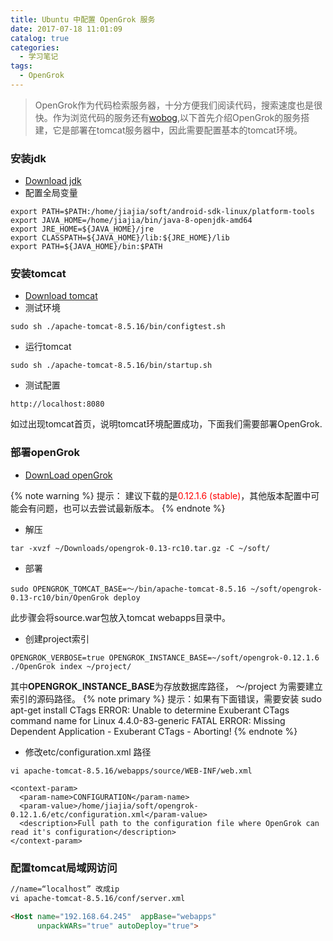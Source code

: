 ```yaml
---
title: Ubuntu 中配置 OpenGrok 服务
date: 2017-07-18 11:01:09
catalog: true
categories:
  - 学习笔记
tags:
  - OpenGrok
---
```


> OpenGrok作为代码检索服务器，十分方便我们阅读代码，搜索速度也是很快。作为浏览代码的服务还有[wobog](https://woboq.com/codebrowser.html),以下首先介绍OpenGrok的服务搭建，它是部署在tomcat服务器中，因此需要配置基本的tomcat环境。

<!-- more -->

### 安装jdk
* [Download jdk](http://www.oracle.com/technetwork/java/javase/downloads/jdk8-downloads-2133151.html)
* 配置全局变量

```
export PATH=$PATH:/home/jiajia/soft/android-sdk-linux/platform-tools
export JAVA_HOME=/home/jiajia/bin/java-8-openjdk-amd64
export JRE_HOME=${JAVA_HOME}/jre
export CLASSPATH=${JAVA_HOME}/lib:${JRE_HOME}/lib
export PATH=${JAVA_HOME}/bin:$PATH
```

### 安装tomcat

* [Download tomcat](http://tomcat.apache.org/download-80.cgi)
* 测试环境

```
sudo sh ./apache-tomcat-8.5.16/bin/configtest.sh
```
* 运行tomcat

```
sudo sh ./apache-tomcat-8.5.16/bin/startup.sh
```
* 测试配置

```
http://localhost:8080
```
如过出现tomcat首页，说明tomcat环境配置成功，下面我们需要部署OpenGrok.

### 部署openGrok
* [DownLoad openGrok](https://github.com/OpenGrok/OpenGrok/releases)

{% note warning %} 提示：
建议下载的是<font color=red bgcolor=orange>0.12.1.6 (stable)</font>，其他版本配置中可能会有问题，也可以去尝试最新版本。
{% endnote %}
* 解压

```
tar -xvzf ~/Downloads/opengrok-0.13-rc10.tar.gz -C ~/soft/
```

* 部署

```
sudo OPENGROK_TOMCAT_BASE=～/bin/apache-tomcat-8.5.16 ~/soft/opengrok-0.13-rc10/bin/OpenGrok deploy
```
此步骤会将source.war包放入tomcat webapps目录中。

* 创建project索引

```
OPENGROK_VERBOSE=true OPENGROK_INSTANCE_BASE=~/soft/opengrok-0.12.1.6 ./OpenGrok index ~/project/
```
其中**OPENGROK_INSTANCE_BASE**为存放数据库路径， ～/project 为需要建立索引的源码路径。
{% note primary %} 提示：如果有下面错误，需要安装 sudo apt-get install CTags
ERROR: Unable to determine Exuberant CTags command name for Linux 4.4.0-83-generic
FATAL ERROR: Missing Dependent Application - Exuberant CTags - Aborting!
{% endnote %}

* 修改etc/configuration.xml 路径

```
vi apache-tomcat-8.5.16/webapps/source/WEB-INF/web.xml

<context-param>
  <param-name>CONFIGURATION</param-name>
  <param-value>/home/jiajia/soft/opengrok-0.12.1.6/etc/configuration.xml</param-value>
  <description>Full path to the configuration file where OpenGrok can read it's configuration</description>
</context-param>
```

### 配置tomcat局域网访问

``` html
//name=“localhost” 改成ip
vi apache-tomcat-8.5.16/conf/server.xml

<Host name="192.168.64.245"  appBase="webapps"
      unpackWARs="true" autoDeploy="true">
```
